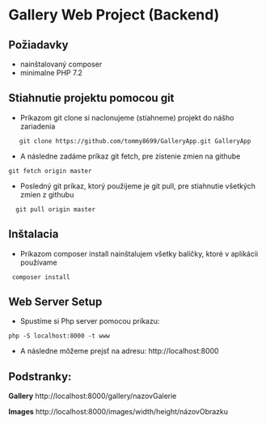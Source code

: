 Gallery Web Project (Backend) 
=================

Požiadavky
------------
- nainštalovaný composer 
- minimalne PHP 7.2 

Stiahnutie projektu pomocou git
--------------------------------

- Príkazom git clone si naclonujeme (stiahneme) projekt do nášho zariadenia  
```
   git clone https://github.com/tommy8699/GalleryApp.git GalleryApp
```
- A následne zadáme príkaz git fetch, pre zistenie zmien na githube
 ```  
git fetch origin master
```
- Posledný git príkaz, ktorý použijeme je git pull, pre stiahnutie všetkých zmien z githubu
``` 
  git pull origin master
```

Inštalacia
------------
- Príkazom composer install nainštalujem všetky balíčky, ktoré v aplikácii používame 
 ```
  composer install 
 ```
Web Server Setup
----------------

- Spustíme si Php server pomocou príkazu: 
```
php -S localhost:8000 -t www
```
- A následne môžeme prejsť na adresu:
     http://localhost:8000

Podstranky:
-----------
**Gallery**
http://localhost:8000/gallery/nazovGalerie

**Images**
http://localhost:8000/images/width/height/názovObrazku
